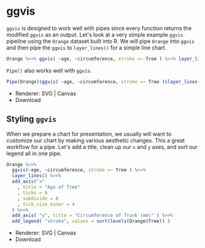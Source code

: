 

<script src="../gitbook/plugins/gitbook-plugin-ggvis/lib/jquery/jquery.min.js"></script>
<link href="../gitbook/plugins/gitbook-plugin-ggvis/lib/jquery-ui/css/smoothness/jquery-ui-1.10.4.custom.min.css" rel="stylesheet" />
<script src="../gitbook/plugins/gitbook-plugin-ggvis/lib/jquery-ui/js/jquery-ui-1.10.4.custom.min.js"></script>
<script src="../gitbook/plugins/gitbook-plugin-ggvis/lib/d3/d3.min.js"></script>
<script src="../gitbook/plugins/gitbook-plugin-ggvis/lib/vega/vega.min.js"></script>
<script src="../gitbook/plugins/gitbook-plugin-ggvis/lib/lodash/lodash.min.js"></script>
<script>var lodash = _.noConflict();</script>
<link href="../gitbook/plugins/gitbook-plugin-ggvis/ggvis/css/ggvis.css" rel="stylesheet" />
<script src="../gitbook/plugins/gitbook-plugin-ggvis/ggvis/js/ggvis.js"></script>
<script src="../gitbook/plugins/gitbook-plugin-ggvis/ggvis/js/shiny-ggvis.js"></script>

# ggvis

`ggvis` is designed to work well with pipes since every function returns the modified `ggvis` as an output.  Let's look at a very simple example `ggvis` pipeline using the `Orange` dataset built into R. We will pipe `Orange` into `ggvis` and then pipe the `ggvis` to `layer_lines()` for a simple line chart.



```r
Orange %>>% ggvis( ~age, ~circumference, stroke =~ Tree ) %>>% layer_lines()
```

`Pipe()` also works well with `ggvis`.


```r
Pipe(Orange)$ggvis( ~age, ~circumference, stroke =~ Tree )$layer_lines()
```

<div id="plot_id441530377-container" class="ggvis-output-container">
<div id="plot_id441530377" class="ggvis-output"></div>
<div class="plot-gear-icon">
<nav class="ggvis-control">
<a class="ggvis-dropdown-toggle" title="Controls" onclick="return false;"></a>
<ul class="ggvis-dropdown">
<li>
Renderer: 
<a id="plot_id441530377_renderer_svg" class="ggvis-renderer-button" onclick="return false;" data-plot-id="plot_id441530377" data-renderer="svg">SVG</a>
 | 
<a id="plot_id441530377_renderer_canvas" class="ggvis-renderer-button" onclick="return false;" data-plot-id="plot_id441530377" data-renderer="canvas">Canvas</a>
</li>
<li>
<a id="plot_id441530377_download" class="ggvis-download" data-plot-id="plot_id441530377">Download</a>
</li>
</ul>
</nav>
</div>
</div>
<script type="text/javascript">
var plot_id441530377_spec = {
	"data" : [
		{
			"name" : ".0/regroup1/arrange2_flat",
			"format" : {
				"type" : "csv",
				"parse" : {
					"age" : "number",
					"circumference" : "number"
				}
			},
			"values" : "\"Tree\",\"age\",\"circumference\"\n\"3\",118,30\n\"3\",484,51\n\"3\",664,75\n\"3\",1004,108\n\"3\",1231,115\n\"3\",1372,139\n\"3\",1582,140\n\"1\",118,30\n\"1\",484,58\n\"1\",664,87\n\"1\",1004,115\n\"1\",1231,120\n\"1\",1372,142\n\"1\",1582,145\n\"5\",118,30\n\"5\",484,49\n\"5\",664,81\n\"5\",1004,125\n\"5\",1231,142\n\"5\",1372,174\n\"5\",1582,177\n\"2\",118,33\n\"2\",484,69\n\"2\",664,111\n\"2\",1004,156\n\"2\",1231,172\n\"2\",1372,203\n\"2\",1582,203\n\"4\",118,32\n\"4\",484,62\n\"4\",664,112\n\"4\",1004,167\n\"4\",1231,179\n\"4\",1372,209\n\"4\",1582,214"
		},
		{
			"name" : ".0/regroup1/arrange2",
			"source" : ".0/regroup1/arrange2_flat",
			"transform" : [
				{
					"type" : "treefacet",
					"keys" : [
						"data.Tree"
					]
				}
			]
		},
		{
			"name" : "scale/stroke",
			"format" : {
				"type" : "csv",
				"parse" : null
			},
			"values" : "\"domain\"\n\"3\"\n\"1\"\n\"5\"\n\"2\"\n\"4\""
		},
		{
			"name" : "scale/x",
			"format" : {
				"type" : "csv",
				"parse" : {
					"domain" : "number"
				}
			},
			"values" : "\"domain\"\n44.8\n1655.2"
		},
		{
			"name" : "scale/y",
			"format" : {
				"type" : "csv",
				"parse" : {
					"domain" : "number"
				}
			},
			"values" : "\"domain\"\n20.8\n223.2"
		}
	],
	"scales" : [
		{
			"name" : "stroke",
			"type" : "ordinal",
			"domain" : {
				"data" : "scale/stroke",
				"field" : "data.domain"
			},
			"points" : true,
			"sort" : false,
			"range" : "category10"
		},
		{
			"name" : "x",
			"domain" : {
				"data" : "scale/x",
				"field" : "data.domain"
			},
			"zero" : false,
			"nice" : false,
			"clamp" : false,
			"range" : "width"
		},
		{
			"name" : "y",
			"domain" : {
				"data" : "scale/y",
				"field" : "data.domain"
			},
			"zero" : false,
			"nice" : false,
			"clamp" : false,
			"range" : "height"
		}
	],
	"marks" : [
		{
			"type" : "group",
			"from" : {
				"data" : ".0/regroup1/arrange2"
			},
			"marks" : [
				{
					"type" : "line",
					"properties" : {
						"update" : {
							"stroke" : {
								"scale" : "stroke",
								"field" : "data.Tree"
							},
							"x" : {
								"scale" : "x",
								"field" : "data.age"
							},
							"y" : {
								"scale" : "y",
								"field" : "data.circumference"
							}
						},
						"ggvis" : {
							"data" : {
								"value" : ".0/regroup1/arrange2"
							}
						}
					}
				}
			]
		}
	],
	"width" : null,
	"height" : null,
	"legends" : [
		{
			"orient" : "right",
			"stroke" : "stroke",
			"title" : "Tree"
		}
	],
	"axes" : [
		{
			"type" : "x",
			"scale" : "x",
			"orient" : "bottom",
			"layer" : "back",
			"grid" : true,
			"title" : "age"
		},
		{
			"type" : "y",
			"scale" : "y",
			"orient" : "left",
			"layer" : "back",
			"grid" : true,
			"title" : "circumference"
		}
	],
	"padding" : null,
	"ggvis_opts" : {
		"keep_aspect" : false,
		"resizable" : true,
		"padding" : {},
		"duration" : 250,
		"renderer" : "svg",
		"hover_duration" : 0,
		"width" : null,
		"height" : null
	},
	"handlers" : null
};
ggvis.getPlot("plot_id441530377").parseSpec(plot_id441530377_spec);
</script>

## Styling `ggvis`

When we prepare a chart for presentation, we usually will want to customize our chart by making various aesthetic changes.  This a great workflow for a pipe.  Let's add a title, clean up our `x` and `y` axes, and sort our legend all in one pipe.


```r
Orange %>>%
  ggvis(~age, ~circumference, stroke =~ Tree ) %>>%
  layer_lines() %>>%
  add_axis("x"
    , title = "Age of Tree"
    , ticks = 6
    , subdivide = 8
    , tick_size_minor = 4
  ) %>>%
  add_axis( "y", title = "Circumference of Trunk (mm)" ) %>>%
  add_legend( "stroke", values = sort(levels(Orange$Tree)) )
```

<div id="plot_id615806440-container" class="ggvis-output-container">
<div id="plot_id615806440" class="ggvis-output"></div>
<div class="plot-gear-icon">
<nav class="ggvis-control">
<a class="ggvis-dropdown-toggle" title="Controls" onclick="return false;"></a>
<ul class="ggvis-dropdown">
<li>
Renderer: 
<a id="plot_id615806440_renderer_svg" class="ggvis-renderer-button" onclick="return false;" data-plot-id="plot_id615806440" data-renderer="svg">SVG</a>
 | 
<a id="plot_id615806440_renderer_canvas" class="ggvis-renderer-button" onclick="return false;" data-plot-id="plot_id615806440" data-renderer="canvas">Canvas</a>
</li>
<li>
<a id="plot_id615806440_download" class="ggvis-download" data-plot-id="plot_id615806440">Download</a>
</li>
</ul>
</nav>
</div>
</div>
<script type="text/javascript">
var plot_id615806440_spec = {
	"data" : [
		{
			"name" : ".0/regroup1/arrange2_flat",
			"format" : {
				"type" : "csv",
				"parse" : {
					"age" : "number",
					"circumference" : "number"
				}
			},
			"values" : "\"Tree\",\"age\",\"circumference\"\n\"3\",118,30\n\"3\",484,51\n\"3\",664,75\n\"3\",1004,108\n\"3\",1231,115\n\"3\",1372,139\n\"3\",1582,140\n\"1\",118,30\n\"1\",484,58\n\"1\",664,87\n\"1\",1004,115\n\"1\",1231,120\n\"1\",1372,142\n\"1\",1582,145\n\"5\",118,30\n\"5\",484,49\n\"5\",664,81\n\"5\",1004,125\n\"5\",1231,142\n\"5\",1372,174\n\"5\",1582,177\n\"2\",118,33\n\"2\",484,69\n\"2\",664,111\n\"2\",1004,156\n\"2\",1231,172\n\"2\",1372,203\n\"2\",1582,203\n\"4\",118,32\n\"4\",484,62\n\"4\",664,112\n\"4\",1004,167\n\"4\",1231,179\n\"4\",1372,209\n\"4\",1582,214"
		},
		{
			"name" : ".0/regroup1/arrange2",
			"source" : ".0/regroup1/arrange2_flat",
			"transform" : [
				{
					"type" : "treefacet",
					"keys" : [
						"data.Tree"
					]
				}
			]
		},
		{
			"name" : "scale/stroke",
			"format" : {
				"type" : "csv",
				"parse" : null
			},
			"values" : "\"domain\"\n\"3\"\n\"1\"\n\"5\"\n\"2\"\n\"4\""
		},
		{
			"name" : "scale/x",
			"format" : {
				"type" : "csv",
				"parse" : {
					"domain" : "number"
				}
			},
			"values" : "\"domain\"\n44.8\n1655.2"
		},
		{
			"name" : "scale/y",
			"format" : {
				"type" : "csv",
				"parse" : {
					"domain" : "number"
				}
			},
			"values" : "\"domain\"\n20.8\n223.2"
		}
	],
	"scales" : [
		{
			"name" : "stroke",
			"type" : "ordinal",
			"domain" : {
				"data" : "scale/stroke",
				"field" : "data.domain"
			},
			"points" : true,
			"sort" : false,
			"range" : "category10"
		},
		{
			"name" : "x",
			"domain" : {
				"data" : "scale/x",
				"field" : "data.domain"
			},
			"zero" : false,
			"nice" : false,
			"clamp" : false,
			"range" : "width"
		},
		{
			"name" : "y",
			"domain" : {
				"data" : "scale/y",
				"field" : "data.domain"
			},
			"zero" : false,
			"nice" : false,
			"clamp" : false,
			"range" : "height"
		}
	],
	"marks" : [
		{
			"type" : "group",
			"from" : {
				"data" : ".0/regroup1/arrange2"
			},
			"marks" : [
				{
					"type" : "line",
					"properties" : {
						"update" : {
							"stroke" : {
								"scale" : "stroke",
								"field" : "data.Tree"
							},
							"x" : {
								"scale" : "x",
								"field" : "data.age"
							},
							"y" : {
								"scale" : "y",
								"field" : "data.circumference"
							}
						},
						"ggvis" : {
							"data" : {
								"value" : ".0/regroup1/arrange2"
							}
						}
					}
				}
			]
		}
	],
	"width" : null,
	"height" : null,
	"legends" : [
		{
			"orient" : "right",
			"values" : [
				"1",
				"2",
				"3",
				"4",
				"5"
			],
			"stroke" : "stroke",
			"title" : "Tree"
		}
	],
	"axes" : [
		{
			"type" : "x",
			"scale" : "x",
			"orient" : "bottom",
			"title" : "Age of Tree",
			"ticks" : 6,
			"subdivide" : 8,
			"tickSizeMinor" : 4,
			"layer" : "back",
			"grid" : true
		},
		{
			"type" : "y",
			"scale" : "y",
			"orient" : "left",
			"title" : "Circumference of Trunk (mm)",
			"layer" : "back",
			"grid" : true
		}
	],
	"padding" : null,
	"ggvis_opts" : {
		"keep_aspect" : false,
		"resizable" : true,
		"padding" : {},
		"duration" : 250,
		"renderer" : "svg",
		"hover_duration" : 0,
		"width" : null,
		"height" : null
	},
	"handlers" : null
};
ggvis.getPlot("plot_id615806440").parseSpec(plot_id615806440_spec);
</script>


